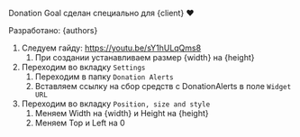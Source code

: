 Donation Goal сделан специально для {client} ♥

Разработано: {authors}

1. Следуем гайду: https://youtu.be/sY1hULqQms8
   1. При создании устанавливаем размер {width} на {height}
2. Переходим во вкладку `Settings`
   1. Переходим в папку `Donation Alerts`
   2. Вставляем ссылку на сбор средств с DonationAlerts в поле `Widget URL`
3. Переходим во вкладку `Position, size and style`
   1. Меняем Width на {width} и Height на {height}
   2. Меняем Top и Left на 0
